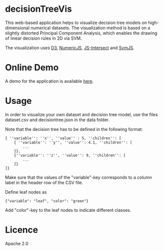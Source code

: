 # decisionTreeVis

This web-based application helps to visualize decision tree models on high-dimensional numerical datasets. The visualization method is based on a slightly distorted Principal Component Analysis, which enables the drawing of linear decision rules in 2D via SVM.

The visualization uses [D3](https://github.com/d3/d3), [NumericJS](http://www.numericjs.com), [JS-Intersect](https://github.com/vrd/js-intersect) and [SvmJS](https://github.com/karpathy/svmjs).

# Online Demo

A demo for the application is available [here](http://10.200.1.137/).

# Usage

In order to visualize your own dataset and decision tree model, use the files dataset.csv and decisiontree.json in the data folder.

Note that the decision tree has to be defined in the following format:

```
{ ''variable'': ''x'', ''value'' : 5, ''children'': [
  	{ ''variable'': ''y'', ''value'': 4.1, ''children'': [
		...
	]}, 
	{''variable'': ''z'', ''value'': 9, ''children'': [ 
    	... 
    ]} 
]} 
```

Make sure that the values of the "variable"-key corresponds to a column label in the header row of the CSV file. 

Define leaf nodes as

```
{"variable": "leaf", "color": "green"}
```

Add "color"-key to the leaf nodes to indicate different classes.

# Licence

Apache 2.0